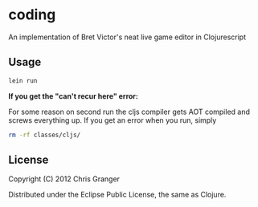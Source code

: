 # coding

An implementation of Bret Victor's neat live game editor in Clojurescript

## Usage

```bash
lein run
```
__If you get the "can't recur here" error:__

For some reason on second run the cljs compiler gets AOT compiled and screws everything up. If you get an error when you run, simply

```bash
rm -rf classes/cljs/
```

## License

Copyright (C) 2012 Chris Granger

Distributed under the Eclipse Public License, the same as Clojure.

